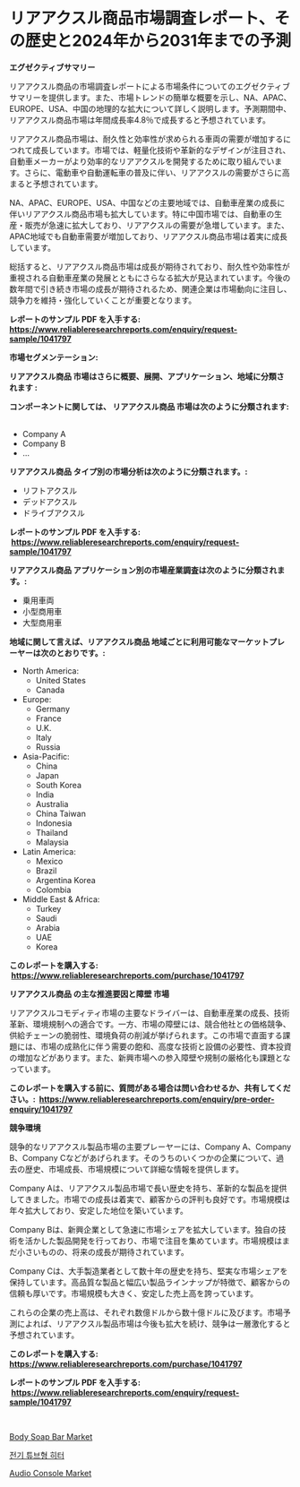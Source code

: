 <p><h1>リアアクスル商品市場調査レポート、その歴史と2024年から2031年までの予測</h1></p><p><strong>エグゼクティブサマリー</strong></p>
<p><p>リアアクスル商品の市場調査レポートによる市場条件についてのエグゼクティブサマリーを提供します。また、市場トレンドの簡単な概要を示し、NA、APAC、EUROPE、USA、中国の地理的な拡大について詳しく説明します。予測期間中、リアアクスル商品市場は年間成長率4.8％で成長すると予想されています。</p><p>リアアクスル商品市場は、耐久性と効率性が求められる車両の需要が増加するにつれて成長しています。市場では、軽量化技術や革新的なデザインが注目され、自動車メーカーがより効率的なリアアクスルを開発するために取り組んでいます。さらに、電動車や自動運転車の普及に伴い、リアアクスルの需要がさらに高まると予想されています。</p><p>NA、APAC、EUROPE、USA、中国などの主要地域では、自動車産業の成長に伴いリアアクスル商品市場も拡大しています。特に中国市場では、自動車の生産・販売が急速に拡大しており、リアアクスルの需要が急増しています。また、APAC地域でも自動車需要が増加しており、リアアクスル商品市場は着実に成長しています。</p><p>総括すると、リアアクスル商品市場は成長が期待されており、耐久性や効率性が重視される自動車産業の発展とともにさらなる拡大が見込まれています。今後の数年間で引き続き市場の成長が期待されるため、関連企業は市場動向に注目し、競争力を維持・強化していくことが重要となります。</p></p>
<p><strong>レポートのサンプル PDF を入手する: <a href="https://www.reliableresearchreports.com/enquiry/request-sample/1041797">https://www.reliableresearchreports.com/enquiry/request-sample/1041797</a></strong></p>
<p><strong>市場セグメンテーション:</strong></p>
<p><strong> リアアクスル商品 市場はさらに概要、展開、アプリケーション、地域に分類されます :</strong></p>
<p><strong>コンポーネントに関しては、 リアアクスル商品 市場は次のように分類されます: &nbsp;</strong></p>
<p><ul><li>Company A</li><li>Company B</li><li>…</li></ul></p>
<p><strong> リアアクスル商品 タイプ別の市場分析は次のように分類されます。:</strong></p>
<p><ul><li>リフトアクスル</li><li>デッドアクスル</li><li>ドライブアクスル</li></ul></p>
<p><strong>レポートのサンプル PDF を入手する: &nbsp;<a href="https://www.reliableresearchreports.com/enquiry/request-sample/1041797">https://www.reliableresearchreports.com/enquiry/request-sample/1041797</a></strong></p>
<p><strong> リアアクスル商品 アプリケーション別の市場産業調査は次のように分類されます。:</strong></p>
<p><ul><li>乗用車両</li><li>小型商用車</li><li>大型商用車</li></ul></p>
<p><strong>地域に関して言えば、リアアクスル商品 地域ごとに利用可能なマーケットプレーヤーは次のとおりです。:</strong></p>
<p><ul>
    <li>
        North America:
        <ul>
            <li>United States</li>
            <li>Canada</li>
        </ul>
    </li>
    <li>
        Europe:
        <ul>
            <li>Germany</li>
            <li>France</li>
            <li>U.K.</li>
            <li>Italy</li>
            <li>Russia</li>
        </ul>
    </li>
    <li>
        Asia-Pacific:
        <ul>
            <li>China</li>
            <li>Japan</li>
            <li>South Korea</li>
            <li>India</li>
            <li>Australia</li>
            <li>China Taiwan</li>
            <li>Indonesia</li>
            <li>Thailand</li>
            <li>Malaysia</li>
        </ul>
    </li>
    <li>
        Latin America:
        <ul>
            <li>Mexico</li>
            <li>Brazil</li>
            <li>Argentina Korea</li>
            <li>Colombia</li>
        </ul>
    </li>
    <li>
        Middle East & Africa:
        <ul>
            <li>Turkey</li>
            <li>Saudi</li>
            <li>Arabia</li>
            <li>UAE</li>
            <li>Korea</li>
        </ul>
    </li>
    </ul></p>
<p><strong>このレポートを購入する: &nbsp;<a href="https://www.reliableresearchreports.com/purchase/1041797">https://www.reliableresearchreports.com/purchase/1041797</a></strong></p>
<p><strong>リアアクスル商品 の主な推進要因と障壁 市場</strong></p>
<p><p>リアアクスルコモディティ市場の主要なドライバーは、自動車産業の成長、技術革新、環境規制への適合です。一方、市場の障壁には、競合他社との価格競争、供給チェーンの脆弱性、環境負荷の削減が挙げられます。この市場で直面する課題には、市場の成熟化に伴う需要の飽和、高度な技術と設備の必要性、資本投資の増加などがあります。また、新興市場への参入障壁や規制の厳格化も課題となっています。</p></p>
<p><strong>このレポートを購入する前に、質問がある場合は問い合わせるか、共有してください。:&nbsp; <a href="https://www.reliableresearchreports.com/enquiry/pre-order-enquiry/1041797">https://www.reliableresearchreports.com/enquiry/pre-order-enquiry/1041797</a></strong></p>
<p><strong>競争環境</strong></p>
<p><p>競争的なリアアクスル製品市場の主要プレーヤーには、Company A、Company B、Company Cなどがあげられます。そのうちのいくつかの企業について、過去の歴史、市場成長、市場規模について詳細な情報を提供します。</p><p>Company Aは、リアアクスル製品市場で長い歴史を持ち、革新的な製品を提供してきました。市場での成長は着実で、顧客からの評判も良好です。市場規模は年々拡大しており、安定した地位を築いています。</p><p>Company Bは、新興企業として急速に市場シェアを拡大しています。独自の技術を活かした製品開発を行っており、市場で注目を集めています。市場規模はまだ小さいものの、将来の成長が期待されています。</p><p>Company Cは、大手製造業者として数十年の歴史を持ち、堅実な市場シェアを保持しています。高品質な製品と幅広い製品ラインナップが特徴で、顧客からの信頼も厚いです。市場規模も大きく、安定した売上高を誇っています。</p><p>これらの企業の売上高は、それぞれ数億ドルから数十億ドルに及びます。市場予測によれば、リアアクスル製品市場は今後も拡大を続け、競争は一層激化すると予想されています。</p></p>
<p><strong>このレポートを購入する: &nbsp; <a href="https://www.reliableresearchreports.com/purchase/1041797">https://www.reliableresearchreports.com/purchase/1041797</a></strong></p>
<p><strong>レポートのサンプル PDF を入手する: &nbsp;<a href="https://www.reliableresearchreports.com/enquiry/request-sample/1041797">https://www.reliableresearchreports.com/enquiry/request-sample/1041797</a></strong><strong></strong></p>
<p>&nbsp;</p>
<p><p><a href="https://github.com/joannagoyvaerts/Market-Research-Report-List-1/blob/main/body-soap-bar-market.md">Body Soap Bar Market</a></p><p><a href="https://medium.com/@dudleyferry/%EC%A0%84%EA%B8%B0-%ED%8A%9C%EB%B8%8C-%ED%9E%88%ED%84%B0-%EC%8B%9C%EC%9E%A5-%EA%B7%9C%EB%AA%A8%EB%8A%94-%EA%B8%80%EB%A1%9C%EB%B2%8C-%EC%82%B0%EC%97%85%EC%97%90%EC%84%9C-%EC%B5%9C%EC%A0%81%EC%9D%98-%EB%A7%88%EC%BC%80%ED%8C%85-%EC%B1%84%EB%84%90%EC%9D%84-%EB%B3%B4%EC%97%AC%EC%A4%8D%EB%8B%88%EB%8B%A4-29fa8f2099e0">전기 튜브형 히터</a></p><p><a href="https://github.com/lubmix/Market-Research-Report-List-1/blob/main/audio-console-market.md">Audio Console Market</a></p></p>